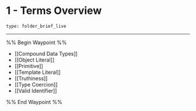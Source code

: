 # 1 - Terms Overview
 
```ccard
type: folder_brief_live
```
 
---

%% Begin Waypoint %%
- [[Compound Data Types]]
- [[Object Literal]]
- [[Primitive]]
- [[Template Literal]]
- [[Truthiness]]
- [[Type Coercion]]
- [[Valid Identifier]]

%% End Waypoint %%